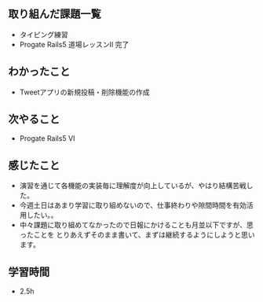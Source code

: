 ## 取り組んだ課題一覧
- タイピング練習
- Progate Rails5 道場レッスンⅡ 完了
## わかったこと
- Tweetアプリの新規投稿・削除機能の作成
## 次やること
- Progate Rails5 Ⅵ
## 感じたこと
- 演習を通じて各機能の実装毎に理解度が向上しているが、やはり結構苦戦した。
- 今週土日はあまり学習に取り組めないので、仕事終わりや隙間時間を有効活用したい。。
- 中々課題に取り組めてなかったので日報にかけることも月並以下ですが、思ったことを
とりあえずそのまま書いて、まずは継続するようにしようと思います。
## 学習時間
- 2.5h
